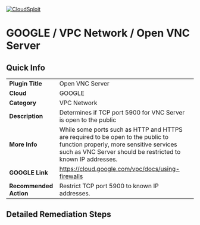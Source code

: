 [![CloudSploit](https://cloudsploit.com/img/logo-new-big-text-100.png "CloudSploit")](https://cloudsploit.com)

# GOOGLE / VPC Network / Open VNC Server

## Quick Info

| | |
|-|-|
| **Plugin Title** | Open VNC Server |
| **Cloud** | GOOGLE |
| **Category** | VPC Network |
| **Description** | Determines if TCP port 5900 for VNC Server is open to the public |
| **More Info** | While some ports such as HTTP and HTTPS are required to be open to the public to function properly, more sensitive services such as VNC Server should be restricted to known IP addresses. |
| **GOOGLE Link** | https://cloud.google.com/vpc/docs/using-firewalls |
| **Recommended Action** | Restrict TCP port 5900 to known IP addresses. |

## Detailed Remediation Steps


